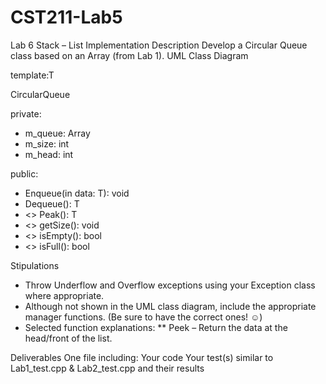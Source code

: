 # CST211-Lab5
Lab 6
Stack – List Implementation
Description
Develop a Circular Queue class based on an Array (from Lab 1).
UML Class Diagram

template:T

CircularQueue

private:
* m_queue: Array
* m_size: int
* m_head: int

public:
* Enqueue(in data: T): void
* Dequeue(): T
* <<const>> Peak(): T
* <<const>> getSize(): void
* <<const>> isEmpty(): bool
* <<const>> isFull(): bool

Stipulations
* Throw Underflow and Overflow exceptions using your Exception class where appropriate.
* Although not shown in the UML class diagram, include the appropriate manager functions. (Be sure to have the correct ones! ☺)
* Selected function explanations:
** Peek – Return the data at the head/front of the list.

Deliverables
One file including:
Your code
Your test(s) similar to Lab1_test.cpp & Lab2_test.cpp and their results

